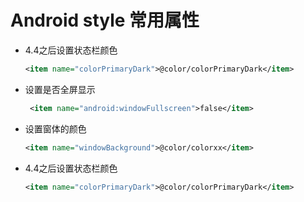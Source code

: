 # Android style 常用属性
- 4.4之后设置状态栏颜色

    ```xml
    <item name="colorPrimaryDark">@color/colorPrimaryDark</item>
    ```
- 设置是否全屏显示

    ```xml
     <item name="android:windowFullscreen">false</item>
    ```
- 设置窗体的颜色

    ```xml
    <item name="windowBackground">@color/colorxx</item>
    ```
- 4.4之后设置状态栏颜色

    ```xml
    <item name="colorPrimaryDark">@color/colorPrimaryDark</item>
    ```
